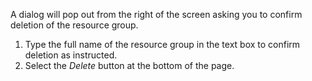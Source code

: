 A dialog will pop out from the right of the screen asking you to confirm deletion of the resource group.

1. Type the full name of the resource group in the text box to confirm deletion as instructed.
1. Select the *Delete* button at the bottom of the page.